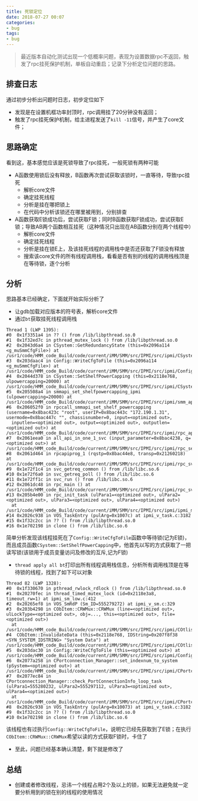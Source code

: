 ```yaml
---
title: 死锁定位
date: 2018-07-27 00:07
categories:
- bug
tags:
- bug
---
```


>最近版本自动化测试出现一个低概率问题，表现为设置数据rpc不返回，触发了rpc挂死保护机制，单板自动重启；记录下分析定位问题的思路。

## 排查日志 ##
通过初步分析出问题时日志，初步定位如下


  * 发现是在设置机框功率封顶时，rpc调用挂了20分钟没有返回；
  * 触发了rpc挂死保护机制，给主进程发送了`kill -11`信号，并产生了core文件；
  
## 思路确定 ##
看到这，基本感觉应该是死锁导致了rpc挂死，一般死锁有两种可能

  * A函数使用锁后没有释放，B函数再次尝试获取该锁时，一直等待，导致rpc挂死
    * 解析core文件
    * 确定挂死线程
    * 分析是挂在哪把锁上
    * 在代码中分析该锁还在哪里被用到，分别排查
  * A函数获取E锁成功后，尝试获取F锁；同时B函数获取F锁成功，尝试获取E锁；导致AB两个函数相互挂死（这种情况只出现在AB函数分别在两个线程中）
    * 解析core文件
    * 确定挂死线程
    * 分析是挂在锁E上，及该挂死线程的调用栈中是否还获取了F锁没有释放
    * 搜索该core文件的所有线程调用栈，看看是否有别的线程的调用栈栈顶是在等待锁，逐个分析
    
    
## 分析 ##
思路基本已经确定，下面就开始实际分析了

  * 让gdb加载对应版本的符号表，解析core文件
  * 通过`bt`获取挂死线程调用栈

  ``` gdb
  Thread 1 (LWP 1395):
#0  0x1f3351a4 in ?? () from /lib/libpthread.so.0
#1  0x1f32ed7c in pthread_mutex_lock () from /lib/libpthread.so.0
#2  0x2043d6a4 in CSystem::GetRedundancyState (this=0x2096a114 <g_muSmmCfgFile>) at /usr1/code/HMM_code_Build/code/current/iMM/SMM/src/IPMI/src/ipmi/CSystem.cpp:10517
#3  0x203daac4 in Config::WriteCfgToFile (this=0x2096a114 <g_muSmmCfgFile>) at /usr1/code/HMM_code_Build/code/current/iMM/SMM/src/IPMI/src/ipmi/Config.cpp:2291
#4  0x2044d378 in CSystem::SetShelfPowerCapping (this=0x2118e768, ulpowercapping=20000) at /usr1/code/HMM_code_Build/code/current/iMM/SMM/src/IPMI/src/ipmi/CSystem.cpp:3157
#5  0x205508a4 in smmapi_set_shelfpowercapping_ipmi (ulpowercapping=20000) at /usr1/code/HMM_code_Build/code/current/iMM/SMM/src/IPMI/src/ipmi/smm_api_ipmi.cpp:20430
#6  0x206052f0 in rpccall_smmapi_set_shelf_powercapping (username=0x8bac423c "root", userIP=0x8bac443c "172.190.1.31", usermode=0x8bac447c "", chassisnumber=0, input=<optimized out>,
    inputlen=<optimized out>, output=<optimized out>, outputlen=<optimized out>) at /usr1/code/HMM_code_Build/code/current/iMM/SMM/src/IPMI/src/ipmi/rpc_api.c:8482
#7  0x2061eea0 in all_api_in_one_1_svc (input_parameter=0x8bac4238, q=<optimized out>) at /usr1/code/HMM_code_Build/code/current/iMM/SMM/src/IPMI/src/ipmi/rpc_server.c:1249
#8  0x2061d464 in rpcapiprog_1 (rqstp=0x8bac44e8, transp=0x21260218) at /usr1/code/HMM_code_Build/code/current/iMM/SMM/src/IPMI/src/ipmi/rpc_svc.c:434
#9  0x1e72f1c4 in svc_getreq_common () from /lib/libc.so.6
#10 0x1e72f6a0 in svc_getreq_poll () from /lib/libc.so.6
#11 0x1e72ff1c in svc_run () from /lib/libc.so.6
#12 0x2061dc48 in rpc_main () at /usr1/code/HMM_code_Build/code/current/iMM/SMM/src/IPMI/src/ipmi/rpc_svc.c:608
#13 0x205b4e00 in rpc_init_task (ulPara1=<optimized out>, ulPara2=<optimized out>, ulPara3=<optimized out>, ulPara4=<optimized out>)
    at /usr1/code/HMM_code_Build/code/current/iMM/SMM/src/IPMI/src/ipmi/ipmi_main.c:1022
#14 0x2026c938 in VOS_TaskEntry (pulArg=0x1007c) at ipmi_v_task.c:3182
#15 0x1f32c2cc in ?? () from /lib/libpthread.so.0
#16 0x1e702198 in clone () from /lib/libc.so.6
  ```
  
  简单分析发现该线程挂死在了`Config::WriteCfgToFile`函数中等待锁(记为E锁)，而且成员函数`CSystem::SetShelfPowerCapping`中，他首先以写的方式获取了一把读写锁(该锁用于成员变量访问及修改的互斥,记为F锁)

  * `thread apply all bt`打印出所有线程调用栈信息，分析所有调用栈顶是在等待锁的线程，找到了如下可以对象
  
  ``` gdb
  Thread 82 (LWP 1328):
#0  0x1f330670 in pthread_rwlock_rdlock () from /lib/libpthread.so.0
#1  0x20270fec in thread_timed_mutex_lock (id=0x2118e3a8, timeout_rw=1) at ipmi_sm_low.c:412
#2  0x20265ef8 in VOS_SmRdP (Sm_ID=555279272) at ipmi_v_sm.c:329
#3  0x203b4298 in CObItem::CRWMux::CRWMux (line=<optimized out>, ulLockType=<optimized out>, obj=..., this=<optimized out>, file=<optimized out>)
    at /usr1/code/HMM_code_Build/code/current/iMM/SMM/src/IPMI/src/ipmi/COtlistDef.h:366
#4  CObItem::InvalidateData (this=0x2118e768, IDString=0x207f8f38 <SYN_SYSTEM_IDSTRING> "System Data") at /usr1/code/HMM_code_Build/code/current/iMM/SMM/src/IPMI/src/ipmi/COtlistDef.h:253
#5  0x203dac30 in Config::WriteCfgToFile (this=<optimized out>) at /usr1/code/HMM_code_Build/code/current/iMM/SMM/src/IPMI/src/ipmi/Config.cpp:2370
#6  0x2077a258 in CPortconnection_Manager::set_indexnum_to_system (pSystem=<optimized out>) at /usr1/code/HMM_code_Build/code/current/iMM/SMM/src/IPMI/src/ipmi/CPortconnection_manager.cpp:249
#7  0x2077ec84 in CPortconnection_Manager::check_PortConnectionInfo_loop_task (ulPara1=555280232, ulPara2=555297112, ulPara3=<optimized out>, ulPara4=<optimized out>)
    at /usr1/code/HMM_code_Build/code/current/iMM/SMM/src/IPMI/src/ipmi/CPortconnection_manager.cpp:336
#8  0x2026c938 in VOS_TaskEntry (pulArg=0x10073) at ipmi_v_task.c:3182
#9  0x1f32c2cc in ?? () from /lib/libpthread.so.0
#10 0x1e702198 in clone () from /lib/libc.so.6

  ```

该线程也有过执行`Config::WriteCfgToFile`，说明它已经先获取到了E锁；在执行`CObItem::CRWMux::CRWMux`希望以读的方式获取F锁时，卡住了

  * 至此，问题已经基本确认清楚，剩下就是修改了
  
  
## 总结 ##

  * 创建或者修改线程，忌讳一个线程占用2个及以上的锁，如果无法避免就一定要分析用到的锁在别的线程的使用情况
